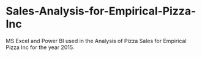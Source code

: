 # Sales-Analysis-for-Empirical-Pizza-Inc
MS Excel and Power BI used in the Analysis of Pizza Sales for Empirical Pizza Inc for the year 2015.
